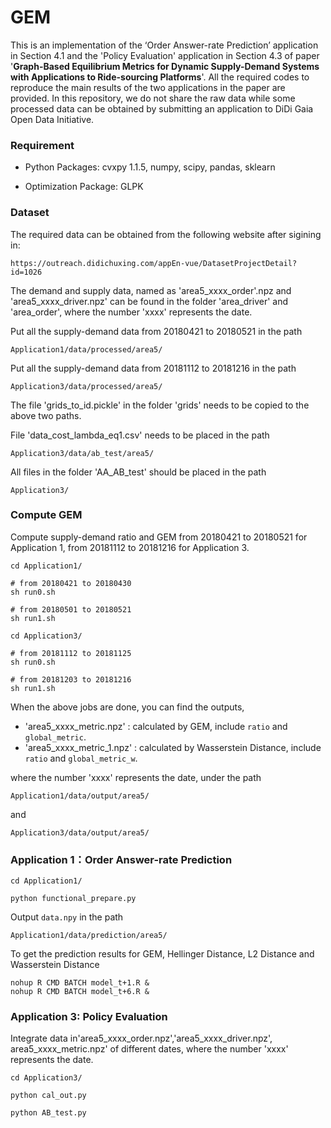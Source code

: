 # GEM

This is an implementation of the ‘Order Answer-rate Prediction’ application in Section 4.1 and the 'Policy Evaluation' application in Section 4.3 of paper '**Graph-Based Equilibrium Metrics for Dynamic Supply-Demand Systems with Applications to Ride-sourcing Platforms**'. All the required codes to reproduce the main results of the two applications in the paper are provided. In this repository, we do not share the raw data while some processed data can be obtained by submitting an application to DiDi Gaia Open Data Initiative. 

### Requirement
    
* Python Packages: cvxpy 1.1.5, numpy, scipy, pandas, sklearn

* Optimization Package: GLPK

### Dataset

The required data can be obtained from the following website after sigining in:
```
https://outreach.didichuxing.com/appEn-vue/DatasetProjectDetail?id=1026
```

The demand and supply data, named as 'area5_xxxx_order'.npz and 'area5_xxxx_driver.npz' can be found in the folder 'area_driver' and 'area_order', where the number 'xxxx' represents the date.  

Put all the supply-demand data from 20180421 to 20180521 in the path
```
Application1/data/processed/area5/
```
Put all the supply-demand data from 20181112 to 20181216 in the path
```
Application3/data/processed/area5/
```
The file 'grids_to_id.pickle' in the folder 'grids' needs to be copied to the above two paths.

File 'data_cost_lambda_eq1.csv' needs to be placed in the path
```
Application3/data/ab_test/area5/
```
All files in the folder 'AA_AB_test' should be placed in the path 
```
Application3/
```

### Compute GEM

Compute supply-demand ratio and GEM from 20180421 to 20180521 for Application 1, from 20181112 to 20181216 for Application 3.
```
cd Application1/

# from 20180421 to 20180430
sh run0.sh

# from 20180501 to 20180521
sh run1.sh

cd Application3/

# from 20181112 to 20181125
sh run0.sh

# from 20181203 to 20181216
sh run1.sh
```

When the above jobs are done, you can find the outputs,

- 'area5_xxxx_metric.npz'         : calculated by GEM, include `ratio` and `global_metric`.
- 'area5_xxxx_metric_1.npz'       : calculated by Wasserstein Distance, include `ratio` and `global_metric_w`.

where the number 'xxxx' represents the date, under the path 
```
Application1/data/output/area5/
```
and
```
Application3/data/output/area5/
```

### Application 1：Order Answer-rate Prediction

```
cd Application1/

python functional_prepare.py
```

Output `data.npy` in the path
```
Application1/data/prediction/area5/
```

To get the prediction results for GEM, Hellinger Distance, L2 Distance and Wasserstein Distance
```
nohup R CMD BATCH model_t+1.R &
nohup R CMD BATCH model_t+6.R &
```

### Application 3: Policy Evaluation

Integrate data in'area5_xxxx_order.npz','area5_xxxx_driver.npz', area5_xxxx_metric.npz' of different dates, where the number 'xxxx' represents the date.  
```
cd Application3/

python cal_out.py

python AB_test.py
```

